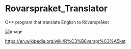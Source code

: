 # Rovarspraket_Translator

C++ program that translate English to Rövarspråket

![image](https://user-images.githubusercontent.com/3512401/206880942-7a00ef4e-4afb-4bfa-8484-7f70c23cef39.png)


https://en.wikipedia.org/wiki/R%C3%B6varspr%C3%A5ket
